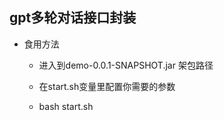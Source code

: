 ## gpt多轮对话接口封装
* 食用方法 

  * 进入到demo-0.0.1-SNAPSHOT.jar 架包路径

  * 在start.sh变量里配置你需要的参数
  * bash start.sh
